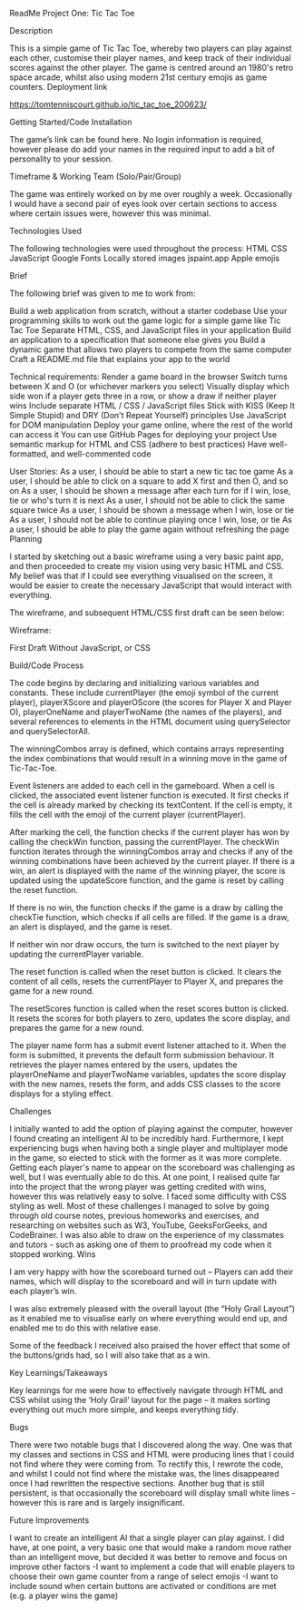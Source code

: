 ReadMe Project One: Tic Tac Toe

Description

This is a simple game of Tic Tac Toe, whereby two players can play against each other, customise their player names, and keep track of their individual scores against the other player.
The game is centred around an 1980's retro space arcade, whilst also using modern 21st century emojis as game counters. 
Deployment link

https://tomtenniscourt.github.io/tic_tac_toe_200623/ 


Getting Started/Code Installation

The game’s link can be found here. No login information is required, however please do add your names in the required input to add a bit of personality to your session. 



Timeframe & Working Team (Solo/Pair/Group)

The game was entirely worked on by me over roughly a week. Occasionally I would have a second pair of eyes look over certain sections to access where certain issues were, however this was minimal. 


Technologies Used

The following technologies were used throughout the process:
HTML 
CSS 
JavaScript 
Google Fonts 
Locally stored images 
jspaint.app 
Apple emojis


Brief

The following brief was given to me to work from:

Build a web application from scratch, without a starter codebase
Use your programming skills to work out the game logic for a simple game like Tic Tac Toe
Separate HTML, CSS, and JavaScript files in your application
Build an application to a specification that someone else gives you
Build a dynamic game that allows two players to compete from the same computer
Craft a README.md file that explains your app to the world

Technical requirements: 
Render a game board in the browser
Switch turns between X and O (or whichever markers you select)
Visually display which side won if a player gets three in a row, or show a draw if neither player wins
Include separate HTML / CSS / JavaScript files
Stick with KISS (Keep It Simple Stupid) and DRY (Don't Repeat Yourself) principles
Use JavaScript for DOM manipulation
Deploy your game online, where the rest of the world can access it
You can use GitHub Pages for deploying your project
Use semantic markup for HTML and CSS (adhere to best practices)
Have well-formatted, and well-commented code

User Stories:
As a user, I should be able to start a new tic tac toe game
As a user, I should be able to click on a square to add X first and then O, and so on
As a user, I should be shown a message after each turn for if I win, lose, tie or who's turn it is next
As a user, I should not be able to click the same square twice
As a user, I should be shown a message when I win, lose or tie
As a user, I should not be able to continue playing once I win, lose, or tie
As a user, I should be able to play the game again without refreshing the page
Planning

I started by sketching out a basic wireframe using a very basic paint app, and then proceeded to create my vision using very basic HTML and CSS. My belief was that if I could see everything visualised on the screen, it would be easier to create the necessary JavaScript that would interact with everything. 

The wireframe, and subsequent HTML/CSS first draft can be seen below:



Wireframe:


First Draft Without JavaScript, or CSS






Build/Code Process

The code begins by declaring and initializing various variables and constants. These include currentPlayer (the emoji symbol of the current player), playerXScore and playerOScore (the scores for Player X and Player O), playerOneName and playerTwoName (the names of the players), and several references to elements in the HTML document using querySelector and querySelectorAll.
 
The winningCombos array is defined, which contains arrays representing the index combinations that would result in a winning move in the game of Tic-Tac-Toe.
 
Event listeners are added to each cell in the gameboard. When a cell is clicked, the associated event listener function is executed. It first checks if the cell is already marked by checking its textContent. If the cell is empty, it fills the cell with the emoji of the current player (currentPlayer).
 
After marking the cell, the function checks if the current player has won by calling the checkWin function, passing the currentPlayer. The checkWin function iterates through the winningCombos array and checks if any of the winning combinations have been achieved by the current player. If there is a win, an alert is displayed with the name of the winning player, the score is updated using the updateScore function, and the game is reset by calling the reset function.
 
If there is no win, the function checks if the game is a draw by calling the checkTie function, which checks if all cells are filled. If the game is a draw, an alert is displayed, and the game is reset.
 
If neither win nor draw occurs, the turn is switched to the next player by updating the currentPlayer variable.
 
The reset function is called when the reset button is clicked. It clears the content of all cells, resets the currentPlayer to Player X, and prepares the game for a new round.
 
The resetScores function is called when the reset scores button is clicked. It resets the scores for both players to zero, updates the score display, and prepares the game for a new round.
 
The player name form has a submit event listener attached to it. When the form is submitted, it prevents the default form submission behaviour. It retrieves the player names entered by the users, updates the playerOneName and playerTwoName variables, updates the score display with the new names, resets the form, and adds CSS classes to the score displays for a styling effect.





Challenges

I initially wanted to add the option of playing against the computer, however I found creating an intelligent AI to be incredibly hard. Furthermore, I kept experiencing bugs when having both a single player and multiplayer mode in the game, so elected to stick with the former as it was more complete.
Getting each player's name to appear on the scoreboard was challenging as well, but I was eventually able to do this. At one point, I realised quite far into the project that the wrong player was getting credited with wins, however this was relatively easy to solve.
I faced some difficulty with CSS styling as well.
Most of these challenges I managed to solve by going through old course notes, previous homeworks and exercises, and researching on websites such as W3, YouTube, GeeksForGeeks, and CodeBrainer. I was also able to draw on the experience of my classmates and tutors - such as asking one of them to proofread my code when it stopped working.
Wins

I am very happy with how the scoreboard turned out – Players can add their names, which will display to the scoreboard and will in turn update with each player’s win. 

I was also extremely pleased with the overall layout (the “Holy Grail Layout”) as it enabled me to visualise early on where everything would end up, and enabled me to do this with relative ease. 

Some of the feedback I received also praised the hover effect that some of the buttons/grids had, so I will also take that as a win. 

Key Learnings/Takeaways

Key learnings for me were how to effectively navigate through HTML and CSS whilst using the ‘Holy Grail’ layout for the page – it makes sorting everything out much more simple, and keeps everything tidy. 

Bugs

There were two notable bugs that I discovered along the way. One was that my classes and sections in CSS and HTML were producing lines that I could not find where they were coming from. To rectify this, I rewrote the code, and whilst I could not find where the mistake was, the lines disappeared once I had rewritten the respective sections.
Another bug that is still persistent, is that occasionally the scoreboard will display small white lines - however this is rare and is largely insignificant.

Future Improvements

I want to create an intelligent AI that a single player can play against. I did have, at one point, a very basic one that would make a random move rather than an intelligent move, but decided it was better to remove and focus on improve other factors -I want to implement a code that will enable players to choose their own game counter from a range of select emojis -I want to include sound when certain buttons are activated or conditions are met (e.g. a player wins the game)




